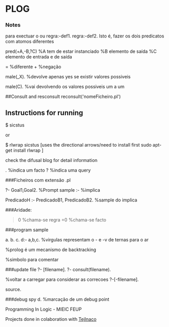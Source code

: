 # **PLOG**

### Notes

para exectuar o ou
regra:-def1.
regra:-def2.
Isto é, fazer os dois predicatos com atomos diferentes

pred(+A,-B,?C) 
%A tem de estar instanciado
%B elemento de saída
%C elemento de entrada e de saída

\= %diferente
\+  %negação

male(_X).  %devolve apenas yes se existir valores possiveis

male(C). %vai devolvendo os valores possiveis um a um

##Consult and resconsult
reconsult('nomeFicheiro.pl')

## Instructions for running
$ sicstus

or

$ rlwrap sicstus     [uses the directional arrows/need to install first
                        sudo apt-get install rlwrap ]

check the difusal blog for detail information

.    %indica um facto
?    %indica uma query

###Ficheiros com extensão .pl

 ?- Goal1,Goal2. %Prompt sample
:- %implica

PredicadoH :- PredicadoB1, PredicadoB2. %sample do implica

###Aridade:
>0 %chama-se regra
=0 %chama-se facto


###program sample

a.
b.
c.
d:- a,b,c. %virgulas representam o - e -v de ternas para o ar

%prolog é um mecanismo de backtracking

%simbolo para comentar

###update file
?- [filename].
?- consult(filename).

%voltar a carregar para considerar as correcoes
?-[-filename].

source.

###debug
 spy d. %marcação de um debug point
 


Programming In Logic - MIEIC FEUP

Projects done in colaboration with [TejInaco](https://github.com/TejInaco)

